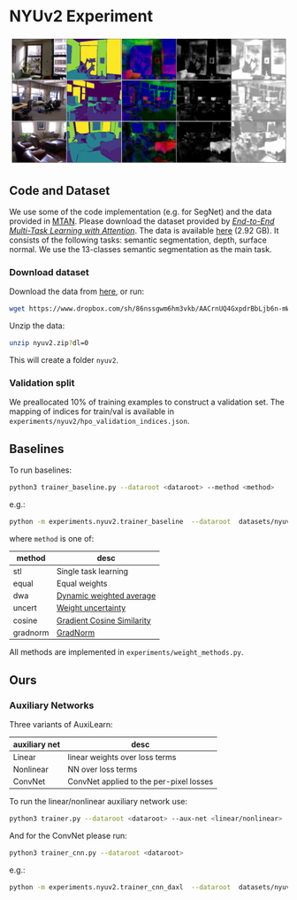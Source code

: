 # NYUv2 Experiment

<p align="center">
    <img src="https://github.com/AvivNavon/AuxiLearn/blob/master/resources/nyu_losses_and_gradients_tight.png" width="800">
</p>

## Code and Dataset

We use some of the code implementation (e.g. for SegNet) and the data provided in [MTAN](https://github.com/lorenmt/mtan).
Please download the dataset provided by [_End-to-End Multi-Task Learning with Attention_](https://arxiv.org/pdf/1803.10704.pdf).
The data is available [here](https://www.dropbox.com/sh/86nssgwm6hm3vkb/AACrnUQ4GxpdrBbLjb6n-mWNa?dl=0) (2.92 GB).
It consists of the following tasks: semantic segmentation, depth, surface normal.
We use the 13-classes semantic segmentation as the main task.

### Download dataset

Download the data from [here](https://www.dropbox.com/sh/86nssgwm6hm3vkb/AACrnUQ4GxpdrBbLjb6n-mWNa?dl=0), or run:

```bash
wget https://www.dropbox.com/sh/86nssgwm6hm3vkb/AACrnUQ4GxpdrBbLjb6n-mWNa?dl=0
```

Unzip the data:

```bash
unzip nyuv2.zip?dl=0
```

This will create a folder `nyuv2`.

### Validation split

We preallocated 10\% of training examples to construct a validation set.
The mapping of indices for train/val is available in `experiments/nyuv2/hpo_validation_indices.json`.

## Baselines

To run baselines:

```bash
python3 trainer_baseline.py --dataroot <dataroot> --method <method>
```

e.g.:

```bash
python -m experiments.nyuv2.trainer_baseline  --dataroot  datasets/nyuv2   --method stl
```

where `method` is one of:

|method|desc|
|----|----|
|stl|Single task learning |
|equal| Equal weights|
|dwa|[Dynamic weighted average](https://arxiv.org/pdf/1803.10704.pdf)|
|uncert| [Weight uncertainty](https://arxiv.org/abs/1705.07115)|
|cosine| [Gradient Cosine Similarity](https://arxiv.org/abs/1812.02224)|
|gradnorm| [GradNorm](https://arxiv.org/abs/1711.02257)|

All methods are implemented in `experiments/weight_methods.py`.

## Ours

### Auxiliary Networks

Three variants of AuxiLearn:

|auxiliary net|desc|
|----|----|
|Linear|linear weights over loss terms |
|Nonlinear| NN over loss terms|
|ConvNet| ConvNet applied to the per-pixel losses|

To run the linear/nonlinear auxiliary network use:

```bash
python3 trainer.py --dataroot <dataroot> --aux-net <linear/nonlinear>
```

And for the ConvNet please run:

```bash
python3 trainer_cnn.py --dataroot <dataroot>
```

e.g.:

```bash
python -m experiments.nyuv2.trainer_cnn_daxl  --dataroot  datasets/nyuv2
```
